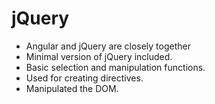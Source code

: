 # jQuery

- Angular and jQuery are closely together
- Minimal version of jQuery included.
- Basic selection and manipulation functions.
- Used for creating directives.
- Manipulated the DOM.